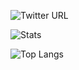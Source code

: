 ![Twitter URL](http://img.shields.io/twitter/follow/nickEMERALDZZZ?logo=twitter&style=for-the-badge)

![Stats](https://github-readme-stats.vercel.app/api?username=Nicholas-Keller&theme=jolly&show_icons=true)

![Top Langs](https://github-readme-stats.vercel.app/api/top-langs/?username=Nicholas-Keller&theme=jolly)
